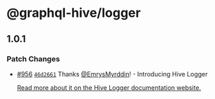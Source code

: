 # @graphql-hive/logger

## 1.0.1
### Patch Changes



- [#956](https://github.com/graphql-hive/gateway/pull/956) [`46d2661`](https://github.com/graphql-hive/gateway/commit/46d26615c2c3c5f936c1d1bca1d03b025c1ce86a) Thanks [@EmrysMyrddin](https://github.com/EmrysMyrddin)! - Introducing Hive Logger
  
  [Read more about it on the Hive Logger documentation website.](https://the-guild.dev/graphql/hive/docs/logger)
